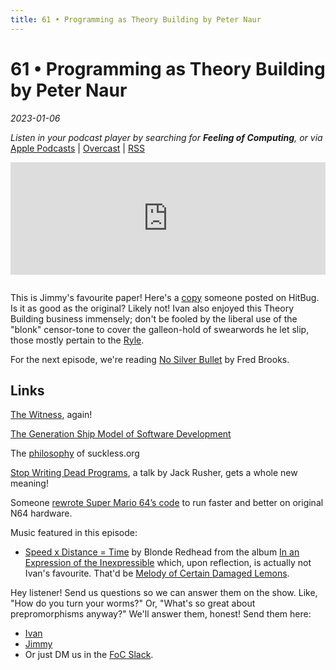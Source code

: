 ```yaml
---
title: 61 • Programming as Theory Building by Peter Naur
---
```


# 61 • Programming as Theory Building by Peter Naur

_2023-01-06_

_Listen in your podcast player by searching for **Feeling of Computing**, or via_ [Apple Podcasts](https://podcasts.apple.com/podcast/feeling-of-computing/id1265527976) \| [Overcast](https://overcast.fm/itunes1265527976) \| [RSS](https://omny.fm/shows/future-of-coding/playlists/podcast.rss)

<iframe src="https://omny.fm/shows/future-of-coding/programming-as-theory-building-by-peter-naur/embed" width="100%" height="180" frameborder="0" style="margin-bottom: 1em"></iframe>

This is Jimmy's favourite paper! Here's a [copy](https://gist.github.com/onlurking/fc5c81d18cfce9ff81bc968a7f342fb1) someone posted on HitBug. Is it as good as the original? Likely not! Ivan also enjoyed this Theory Building business immensely; don't be fooled by the liberal use of the "blonk" censor-tone to cover the galleon-hold of swearwords he let slip, those mostly pertain to the [Ryle](https://en.wikipedia.org/wiki/The_Concept_of_Mind).

For the next episode, we're reading [No Silver Bullet](https://en.wikipedia.org/wiki/No_Silver_Bullet) by Fred Brooks.

## Links

[The Witness](http://the-witness.net), again!

[The Generation Ship Model of Software Development](https://medium.com/@wm/the-generation-ship-model-of-software-development-5ef89a74854b)

The [philosophy](https://suckless.org/philosophy/) of suckless.org

[Stop Writing Dead Programs](https://jackrusher.com/strange-loop-2022/), a talk by Jack Rusher, gets a whole new meaning!

Someone [rewrote Super Mario 64’s code](https://www.youtube.com/watch?v=t_rzYnXEQlE) to run faster and better on original N64 hardware.

Music featured in this episode:

- [Speed x Distance = Time](https://www.youtube.com/watch?v=KLk45tpMnU0) by Blonde Redhead from the album [In an Expression of the Inexpressible](https://en.wikipedia.org/wiki/In_an_Expression_of_the_Inexpressible) which, upon reflection, is actually not Ivan's favourite. That'd be [Melody of Certain Damaged Lemons](https://en.wikipedia.org/wiki/Melody_of_Certain_Damaged_Lemons).

Hey listener! Send us questions so we can answer them on the show. Like, "How do you turn your worms?" Or, "What's so great about prepromorphisms anyway?" We'll answer them, honest! Send them here:

- [Ivan](mailto:hello@feelingof.com?subject=Question%20from%20an%20FoC%20Listener)
- [Jimmy](http://twitter.com/jimmyhmiller)
- Or just DM us in the [FoC Slack](/community).
